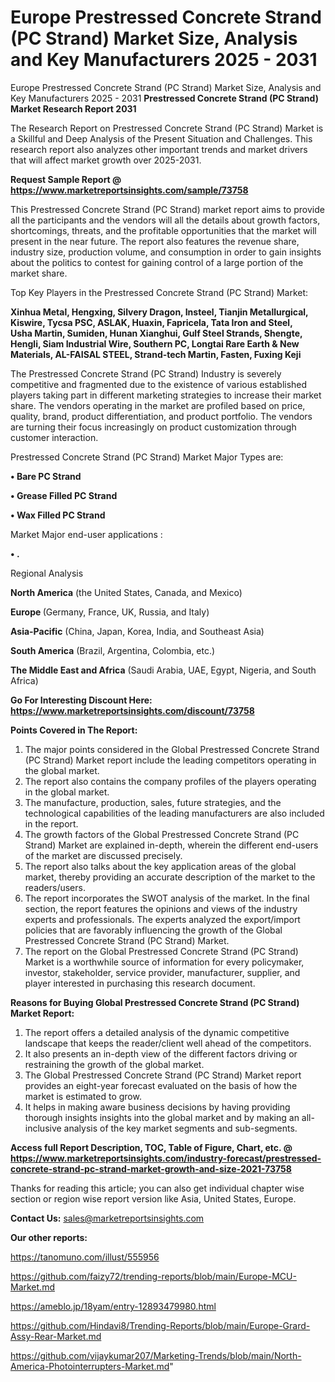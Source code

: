 # Europe Prestressed Concrete Strand (PC Strand) Market Size, Analysis and Key Manufacturers 2025 - 2031
Europe Prestressed Concrete Strand (PC Strand) Market Size, Analysis and Key Manufacturers 2025 - 2031
<strong>Prestressed Concrete Strand (PC Strand) Market Research Report 2031</strong>

The Research Report on Prestressed Concrete Strand (PC Strand) Market is a Skillful and Deep Analysis of the Present Situation and Challenges. This research report also analyzes other important trends and market drivers that will affect market growth over 2025-2031.

<strong>Request Sample Report @ <a href=https://www.marketreportsinsights.com/sample/73758>https://www.marketreportsinsights.com/sample/73758</a></strong>

This Prestressed Concrete Strand (PC Strand) market report aims to provide all the participants and the vendors will all the details about growth factors, shortcomings, threats, and the profitable opportunities that the market will present in the near future. The report also features the revenue share, industry size, production volume, and consumption in order to gain insights about the politics to contest for gaining control of a large portion of the market share.

Top Key Players in the Prestressed Concrete Strand (PC Strand) Market:

<strong>Xinhua Metal, Hengxing, Silvery Dragon, Insteel, Tianjin Metallurgical, Kiswire, Tycsa PSC, ASLAK, Huaxin, Fapricela, Tata Iron and Steel, Usha Martin, Sumiden, Hunan Xianghui, Gulf Steel Strands, Shengte, Hengli, Siam Industrial Wire, Southern PC, Longtai Rare Earth & New Materials, AL-FAISAL STEEL, Strand-tech Martin, Fasten, Fuxing Keji</strong>

The Prestressed Concrete Strand (PC Strand) Industry is severely competitive and fragmented due to the existence of various established players taking part in different marketing strategies to increase their market share. The vendors operating in the market are profiled based on price, quality, brand, product differentiation, and product portfolio. The vendors are turning their focus increasingly on product customization through customer interaction.

Prestressed Concrete Strand (PC Strand) Market Major Types are:

<strong>• Bare PC Strand

• Grease Filled PC Strand

• Wax Filled PC Strand</strong>

Market Major end-user applications :

<strong>• .</strong>

Regional Analysis

</u><strong><b>North America</b></strong> (the United States, Canada, and Mexico)

<strong><b>Europe </b></strong>(Germany, France, UK, Russia, and Italy)

<strong><b>Asia-Pacific</b></strong> (China, Japan, Korea, India, and Southeast Asia)

<strong><b>South America</b></strong> (Brazil, Argentina, Colombia, etc.)

<strong><b>The Middle East and Africa</b></strong> (Saudi Arabia, UAE, Egypt, Nigeria, and South Africa)

<strong>Go For Interesting Discount Here: <a href=https://www.marketreportsinsights.com/discount/73758>https://www.marketreportsinsights.com/discount/73758</a></strong>

<strong>Points Covered in The Report:</strong>
<ol>
  <li>The major points considered in the Global Prestressed Concrete Strand (PC Strand) Market report include the leading competitors operating in the global market.</li>
  <li>The report also contains the company profiles of the players operating in the global market.</li>
  <li>The manufacture, production, sales, future strategies, and the technological capabilities of the leading manufacturers are also included in the report.</li>
  <li>The growth factors of the Global Prestressed Concrete Strand (PC Strand) Market are explained in-depth, wherein the different end-users of the market are discussed precisely.</li>
  <li>The report also talks about the key application areas of the global market, thereby providing an accurate description of the market to the readers/users.</li>
  <li>The report incorporates the SWOT analysis of the market. In the final section, the report features the opinions and views of the industry experts and professionals. The experts analyzed the export/import policies that are favorably influencing the growth of the Global Prestressed Concrete Strand (PC Strand) Market.</li>
  <li>The report on the Global Prestressed Concrete Strand (PC Strand) Market is a worthwhile source of information for every policymaker, investor, stakeholder, service provider, manufacturer, supplier, and player interested in purchasing this research document.</li>
</ol>
<strong>Reasons for Buying Global Prestressed Concrete Strand (PC Strand) Market Report:</strong>

<ol>
  <li>The report offers a detailed analysis of the dynamic competitive landscape that keeps the reader/client well ahead of the competitors.</li>
  <li>It also presents an in-depth view of the different factors driving or restraining the growth of the global market.</li>
  <li>The Global Prestressed Concrete Strand (PC Strand) Market report provides an eight-year forecast evaluated on the basis of how the market is estimated to grow.</li>
  <li>It helps in making aware business decisions by having providing thorough insights insights into the global market and by making an all-inclusive analysis of the key market segments and sub-segments.</li>
</ol>
<strong>Access full Report Description, TOC, Table of Figure, Chart, etc. @ <a href=https://www.marketreportsinsights.com/industry-forecast/prestressed-concrete-strand-pc-strand-market-growth-and-size-2021-73758>https://www.marketreportsinsights.com/industry-forecast/prestressed-concrete-strand-pc-strand-market-growth-and-size-2021-73758</a></strong>


Thanks for reading this article; you can also get individual chapter wise section or region wise report version like Asia, United States, Europe.

<strong>Contact Us:</strong>
sales@marketreportsinsights.com

<strong>Our other reports:</strong>

<a href=https://tanomuno.com/illust/555956>https://tanomuno.com/illust/555956</a>

<a href=https://github.com/faizy72/trending-reports/blob/main/Europe-MCU-Market.md>https://github.com/faizy72/trending-reports/blob/main/Europe-MCU-Market.md</a>

<a href=https://ameblo.jp/18yam/entry-12893479980.html>https://ameblo.jp/18yam/entry-12893479980.html</a>

<a href=https://github.com/Hindavi8/Trending-Reports/blob/main/Europe-Grard-Assy-Rear-Market.md>https://github.com/Hindavi8/Trending-Reports/blob/main/Europe-Grard-Assy-Rear-Market.md</a>

<a href=https://github.com/vijaykumar207/Marketing-Trends/blob/main/North-America-Photointerrupters-Market.md>https://github.com/vijaykumar207/Marketing-Trends/blob/main/North-America-Photointerrupters-Market.md</a>"
